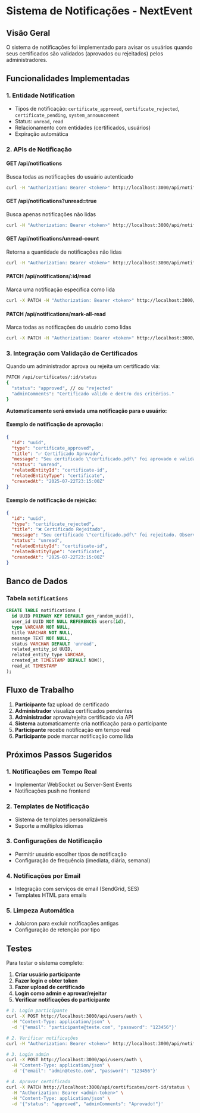 # Sistema de Notificações - NextEvent

## Visão Geral

O sistema de notificações foi implementado para avisar os usuários quando seus certificados são validados (aprovados ou rejeitados) pelos administradores.

## Funcionalidades Implementadas

### 1. **Entidade Notification**
- Tipos de notificação: `certificate_approved`, `certificate_rejected`, `certificate_pending`, `system_announcement`
- Status: `unread`, `read`
- Relacionamento com entidades (certificados, usuários)
- Expiração automática

### 2. **APIs de Notificação**

#### **GET /api/notifications**
Busca todas as notificações do usuário autenticado
```bash
curl -H "Authorization: Bearer <token>" http://localhost:3000/api/notifications
```

#### **GET /api/notifications?unread=true**
Busca apenas notificações não lidas
```bash
curl -H "Authorization: Bearer <token>" http://localhost:3000/api/notifications?unread=true
```

#### **GET /api/notifications/unread-count**
Retorna a quantidade de notificações não lidas
```bash
curl -H "Authorization: Bearer <token>" http://localhost:3000/api/notifications/unread-count
```

#### **PATCH /api/notifications/:id/read**
Marca uma notificação específica como lida
```bash
curl -X PATCH -H "Authorization: Bearer <token>" http://localhost:3000/api/notifications/123/read
```

#### **PATCH /api/notifications/mark-all-read**
Marca todas as notificações do usuário como lidas
```bash
curl -X PATCH -H "Authorization: Bearer <token>" http://localhost:3000/api/notifications/mark-all-read
```

### 3. **Integração com Validação de Certificados**

Quando um administrador aprova ou rejeita um certificado via:
```bash
PATCH /api/certificates/:id/status
{
  "status": "approved", // ou "rejected"
  "adminComments": "Certificado válido e dentro dos critérios."
}
```

**Automaticamente será enviada uma notificação para o usuário:**

#### Exemplo de notificação de aprovação:
```json
{
  "id": "uuid",
  "type": "certificate_approved",
  "title": "✅ Certificado Aprovado",
  "message": "Seu certificado \"certificado.pdf\" foi aprovado e validado com sucesso! Observação do administrador: Certificado válido e dentro dos critérios.",
  "status": "unread",
  "relatedEntityId": "certificate-id",
  "relatedEntityType": "certificate",
  "createdAt": "2025-07-22T23:15:00Z"
}
```

#### Exemplo de notificação de rejeição:
```json
{
  "id": "uuid",
  "type": "certificate_rejected", 
  "title": "❌ Certificado Rejeitado",
  "message": "Seu certificado \"certificado.pdf\" foi rejeitado. Observação do administrador: Documento ilegível, favor reenviar com melhor qualidade.",
  "status": "unread",
  "relatedEntityId": "certificate-id",
  "relatedEntityType": "certificate",
  "createdAt": "2025-07-22T23:15:00Z"
}
```

## Banco de Dados

### Tabela `notifications`
```sql
CREATE TABLE notifications (
  id UUID PRIMARY KEY DEFAULT gen_random_uuid(),
  user_id UUID NOT NULL REFERENCES users(id),
  type VARCHAR NOT NULL,
  title VARCHAR NOT NULL,
  message TEXT NOT NULL,
  status VARCHAR DEFAULT 'unread',
  related_entity_id UUID,
  related_entity_type VARCHAR,
  created_at TIMESTAMP DEFAULT NOW(),
  read_at TIMESTAMP
);
```

## Fluxo de Trabalho

1. **Participante** faz upload de certificado
2. **Administrador** visualiza certificados pendentes
3. **Administrador** aprova/rejeita certificado via API
4. **Sistema** automaticamente cria notificação para o participante
5. **Participante** recebe notificação em tempo real
6. **Participante** pode marcar notificação como lida

## Próximos Passos Sugeridos

### 1. **Notificações em Tempo Real**
- Implementar WebSocket ou Server-Sent Events
- Notificações push no frontend

### 2. **Templates de Notificação**
- Sistema de templates personalizáveis
- Suporte a múltiplos idiomas

### 3. **Configurações de Notificação**
- Permitir usuário escolher tipos de notificação
- Configuração de frequência (imediata, diária, semanal)

### 4. **Notificações por Email**
- Integração com serviços de email (SendGrid, SES)
- Templates HTML para emails

### 5. **Limpeza Automática**
- Job/cron para excluir notificações antigas
- Configuração de retenção por tipo

## Testes

Para testar o sistema completo:

1. **Criar usuário participante**
2. **Fazer login e obter token** 
3. **Fazer upload de certificado**
4. **Login como admin e aprovar/rejeitar**
5. **Verificar notificações do participante**

```bash
# 1. Login participante
curl -X POST http://localhost:3000/api/users/auth \
  -H "Content-Type: application/json" \
  -d '{"email": "participante@teste.com", "password": "123456"}'

# 2. Verificar notificações
curl -H "Authorization: Bearer <token>" http://localhost:3000/api/notifications

# 3. Login admin
curl -X POST http://localhost:3000/api/users/auth \
  -H "Content-Type: application/json" \
  -d '{"email": "admin@teste.com", "password": "123456"}'

# 4. Aprovar certificado
curl -X PATCH http://localhost:3000/api/certificates/cert-id/status \
  -H "Authorization: Bearer <admin-token>" \
  -H "Content-Type: application/json" \
  -d '{"status": "approved", "adminComments": "Aprovado!"}'
```
